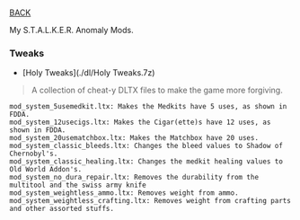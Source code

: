 #

[BACK](..)

My S.T.A.L.K.E.R. Anomaly Mods.

### Tweaks

- [Holy Tweaks](./dl/Holy Tweaks.7z) 
> A collection of cheat-y DLTX files to make the game more forgiving.
```
mod_system_5usemedkit.ltx: Makes the Medkits have 5 uses, as shown in FDDA.
mod_system_12usecigs.ltx: Makes the Cigar(ette)s have 12 uses, as shown in FDDA.
mod_system_20usematchbox.ltx: Makes the Matchbox have 20 uses.
mod_system_classic_bleeds.ltx: Changes the bleed values to Shadow of Chernobyl's.
mod_system_classic_healing.ltx: Changes the medkit healing values to Old World Addon's.
mod_system_no_dura_repair.ltx: Removes the durability from the multitool and the swiss army knife
mod_system_weightless_ammo.ltx: Removes weight from ammo.
mod_system_weightless_crafting.ltx: Removes weight from crafting parts and other assorted stuffs.
```